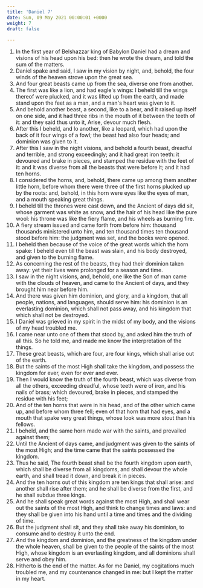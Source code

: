 ```yaml
---
title: 'Daniel 7'
date: Sun, 09 May 2021 00:00:01 +0000
weight: 7
draft: false
  
---
```


1. In the first year of Belshazzar king of Babylon Daniel had a dream and visions of his head upon his bed: then he wrote the dream, and told the sum of the matters.
2. Daniel spake and said, I saw in my vision by night, and, behold, the four winds of the heaven strove upon the great sea.
3. And four great beasts came up from the sea, diverse one from another.
4. The first was like a lion, and had eagle's wings: I beheld till the wings thereof were plucked, and it was lifted up from the earth, and made stand upon the feet as a man, and a man's heart was given to it.
5. And behold another beast, a second, like to a bear, and it raised up itself on one side, and it had three ribs in the mouth of it between the teeth of it: and they said thus unto it, Arise, devour much flesh.
6. After this I beheld, and lo another, like a leopard, which had upon the back of it four wings of a fowl; the beast had also four heads; and dominion was given to it.
7. After this I saw in the night visions, and behold a fourth beast, dreadful and terrible, and strong exceedingly; and it had great iron teeth: it devoured and brake in pieces, and stamped the residue with the feet of it: and it was diverse from all the beasts that were before it; and it had ten horns.
8. I considered the horns, and, behold, there came up among them another little horn, before whom there were three of the first horns plucked up by the roots: and, behold, in this horn were eyes like the eyes of man, and a mouth speaking great things.
9. I beheld till the thrones were cast down, and the Ancient of days did sit, whose garment was white as snow, and the hair of his head like the pure wool: his throne was like the fiery flame, and his wheels as burning fire.
10. A fiery stream issued and came forth from before him: thousand thousands ministered unto him, and ten thousand times ten thousand stood before him: the judgment was set, and the books were opened.
11. I beheld then because of the voice of the great words which the horn spake: I beheld even till the beast was slain, and his body destroyed, and given to the burning flame.
12. As concerning the rest of the beasts, they had their dominion taken away: yet their lives were prolonged for a season and time.
13. I saw in the night visions, and, behold, one like the Son of man came with the clouds of heaven, and came to the Ancient of days, and they brought him near before him.
14. And there was given him dominion, and glory, and a kingdom, that all people, nations, and languages, should serve him: his dominion is an everlasting dominion, which shall not pass away, and his kingdom that which shall not be destroyed.
15. I Daniel was grieved in my spirit in the midst of my body, and the visions of my head troubled me.
16. I came near unto one of them that stood by, and asked him the truth of all this. So he told me, and made me know the interpretation of the things.
17. These great beasts, which are four, are four kings, which shall arise out of the earth.
18. But the saints of the most High shall take the kingdom, and possess the kingdom for ever, even for ever and ever.
19. Then I would know the truth of the fourth beast, which was diverse from all the others, exceeding dreadful, whose teeth were of iron, and his nails of brass; which devoured, brake in pieces, and stamped the residue with his feet;
20. And of the ten horns that were in his head, and of the other which came up, and before whom three fell; even of that horn that had eyes, and a mouth that spake very great things, whose look was more stout than his fellows.
21. I beheld, and the same horn made war with the saints, and prevailed against them;
22. Until the Ancient of days came, and judgment was given to the saints of the most High; and the time came that the saints possessed the kingdom.
23. Thus he said, The fourth beast shall be the fourth kingdom upon earth, which shall be diverse from all kingdoms, and shall devour the whole earth, and shall tread it down, and break it in pieces.
24. And the ten horns out of this kingdom are ten kings that shall arise: and another shall rise after them; and he shall be diverse from the first, and he shall subdue three kings.
25. And he shall speak great words against the most High, and shall wear out the saints of the most High, and think to change times and laws: and they shall be given into his hand until a time and times and the dividing of time.
26. But the judgment shall sit, and they shall take away his dominion, to consume and to destroy it unto the end.
27. And the kingdom and dominion, and the greatness of the kingdom under the whole heaven, shall be given to the people of the saints of the most High, whose kingdom is an everlasting kingdom, and all dominions shall serve and obey him.
28. Hitherto is the end of the matter. As for me Daniel, my cogitations much troubled me, and my countenance changed in me: but I kept the matter in my heart.
